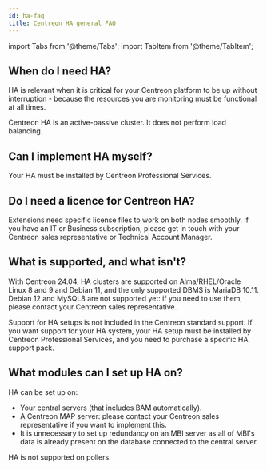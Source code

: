 ```yaml
---
id: ha-faq
title: Centreon HA general FAQ
---
```

import Tabs from '@theme/Tabs';
import TabItem from '@theme/TabItem';

## When do I need HA?

HA is relevant when it is critical for your Centreon platform to be up without interruption - because the resources you are monitoring must be functional at all times.

Centreon HA is an active-passive cluster. It does not perform load balancing.

## Can I implement HA myself?

Your HA must be installed by Centreon Professional Services.

## Do I need a licence for Centreon HA?

Extensions need specific license files to work on both nodes smoothly. If you have an IT or Business subscription, please get in touch with your Centreon sales representative or Technical Account Manager.

## What is supported, and what isn't?

With Centreon 24.04, HA clusters are supported on Alma/RHEL/Oracle Linux 8 and 9 and Debian 11, and the only supported DBMS is MariaDB 10.11. Debian 12 and MySQL8 are not supported yet: if you need to use them, please contact your Centreon sales representative.

Support for HA setups is not included in the Centreon standard support. If you want support for your HA system, your HA setup must be installed by Centreon Professional Services, and you need to purchase a specific HA support pack.

## What modules can I set up HA on?

HA can be set up on:

* Your central servers (that includes BAM automatically).
* A Centreon MAP server: please contact your Centreon sales representative if you want to implement this.
* It is unnecessary to set up redundancy on an MBI server as all of MBI's data is already present on the database connected to the central server.

HA is not supported on pollers.
